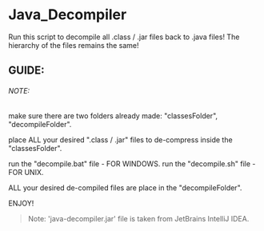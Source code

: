 # Java_Decompiler
Run this script to decompile all .class / .jar files back to .java files! The hierarchy of the files remains the same!

## GUIDE:

###### NOTE:
make sure there are two folders already made:
"classesFolder", "decompileFolder".

place ALL your desired ".class / .jar" files to de-compress inside the "classesFolder".

run the "decompile.bat" file - FOR WINDOWS.
run the "decompile.sh" file - FOR UNIX.

ALL your desired de-compiled files are place in the "decompileFolder".

ENJOY!
>Note:
'java-decompiler.jar' file is taken from JetBrains IntelliJ IDEA.
